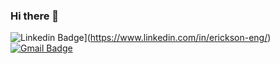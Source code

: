 ### Hi there 👋


![Linkedin Badge](https://img.shields.io/badge/-Erickson%20Tulio-6633cc?style=flat-square&logo=Linkedin&logoColor=white&link=https://www.linkedin.com/in/erickson-eng/)](https://www.linkedin.com/in/erickson-eng/) 
[![Gmail Badge](https://img.shields.io/badge/-erickson.tulio96@gmail.com-6633cc?style=flat-square&logo=Gmail&logoColor=white&link=mailto:erickson.tulio96@gmail.com)](mailto:erickson.tulio96@gmail.com)
<!--
**Erickson-Eng/Erickson-Eng** is a ✨ _special_ ✨ repository because its `README.md` (this file) appears on your GitHub profile.

Here are some ideas to get you started:

- 🔭 I’m currently working on ...
- 🌱 I’m currently learning ...
- 👯 I’m looking to collaborate on ...
- 🤔 I’m looking for help with ...
- 💬 Ask me about ...
- 📫 How to reach me: ...
- 😄 Pronouns: ...
- ⚡ Fun fact: ...
- 
-->
